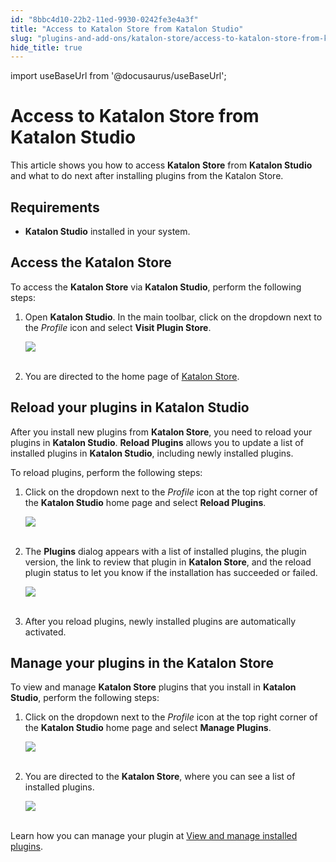 ```yaml
---
id: "8bbc4d10-22b2-11ed-9930-0242fe3e4a3f"
title: "Access to Katalon Store from Katalon Studio"
slug: "plugins-and-add-ons/katalon-store/access-to-katalon-store-from-katalon-studio"
hide_title: true
---
```

import useBaseUrl from '@docusaurus/useBaseUrl';


# <a id="id" class="anchor_top_offset"/><a id="ariaid-title1" class="anchor_top_offset"/>Access to <span xmlns="http://www.w3.org/1999/xhtml" className="ph">Katalon Store</span>  from Katalon Studio

<p xmlns="http://www.w3.org/1999/xhtml" className="p">This article shows you how to access <strong className="ph b">Katalon     Store</strong> from <strong className="ph b">Katalon Studio</strong> and what to do   next after installing plugins from the <span className="ph">Katalon Store</span>.</p> 

## Requirements

<ul xmlns="http://www.w3.org/1999/xhtml" className="ul"><li className="li"><p className="p"><strong className="ph b">Katalon Studio</strong> installed in your system.</p></li></ul> 

## <a id="id_1" class="anchor_top_offset"/>Access the <span xmlns="http://www.w3.org/1999/xhtml" className="ph">Katalon Store</span> 

<p xmlns="http://www.w3.org/1999/xhtml" className="p">To access the <strong className="ph b"><span className="ph">Katalon Store</span></strong> via <strong className="ph b">Katalon     Studio</strong>, perform the following steps:</p> 
<ol xmlns="http://www.w3.org/1999/xhtml" className="ol"><li className="li">     <p className="p">Open <strong className="ph b">Katalon Studio</strong>. In the main toolbar, click on the dropdown       next to the <em className="ph i">Profile</em> icon and select <strong className="ph b">Visit Plugin         Store</strong>.</p>     <p className="p">       <img className="image" src={useBaseUrl("https://github.com/katalon-studio/docs-images/raw/master/katalon-store/docs/user/K.S.E-8.3.0-access_store_in_ks_visit_plugin.png")} width={500} /><br /><br />     </p>   </li><li className="li">     <p className="p">You are directed to the home page of <a className="xref j-external-link" href="https://store.katalon.com/" target="_blank">Katalon Store</a>.</p>   </li></ol> 

## <a id="id_2" class="anchor_top_offset"/>Reload your plugins in <span xmlns="http://www.w3.org/1999/xhtml" className="ph">Katalon Studio</span> 

<p xmlns="http://www.w3.org/1999/xhtml" className="p">After you install new plugins from <strong className="ph b"><span className="ph">Katalon Store</span></strong>, you need to reload your plugins in <strong className="ph b">Katalon     Studio</strong>. <strong className="ph b">Reload Plugins</strong> allows you to   update a list of installed plugins in <strong className="ph b">Katalon     Studio</strong>, including newly installed plugins.</p> 
<p xmlns="http://www.w3.org/1999/xhtml" className="p">To reload plugins, perform the following steps:</p> 
<ol xmlns="http://www.w3.org/1999/xhtml" className="ol"><li className="li">     <p className="p">Click on the dropdown next to the <em className="ph i">Profile</em> icon at the       top right corner of the <strong className="ph b">Katalon Studio</strong> home page       and select <strong className="ph b">Reload Plugins</strong>.</p>     <p className="p">       <img className="image" src={useBaseUrl("https://github.com/katalon-studio/docs-images/raw/master/katalon-store/docs/user/K.S.E-8.3.0-access_store_in_ks_reload_plugin.png")} width={500} /><br /><br />     </p>   </li><li className="li">     <p className="p">The <strong className="ph b">Plugins</strong> dialog appears with a list of       installed plugins, the plugin version, the link to review that       plugin in <strong className="ph b"><span className="ph">Katalon Store</span></strong>, and the reload plugin       status to let you know if the installation has succeeded or       failed.</p>     <p className="p">       <img className="image" src={useBaseUrl("https://github.com/katalon-studio/docs-images/raw/master/katalon-store/docs/user/access-store-in-KS/reload-plugin-result.png")} width={700} /><br /><br />     </p>   </li><li className="li">     <p className="p">After you reload plugins, newly installed plugins are       automatically activated.</p>   </li></ol> 

## <a id="id_3" class="anchor_top_offset"/>Manage your plugins in the <span xmlns="http://www.w3.org/1999/xhtml" className="ph">Katalon Store</span> 

<p xmlns="http://www.w3.org/1999/xhtml" className="p">To view and manage <strong className="ph b"><span className="ph">Katalon Store</span></strong> plugins that   you install in <strong className="ph b">Katalon Studio</strong>, perform the   following steps:</p> 
<ol xmlns="http://www.w3.org/1999/xhtml" className="ol"><li className="li">     <p className="p">Click on the dropdown next to the <em className="ph i">Profile</em> icon at the       top right corner of the <strong className="ph b">Katalon Studio</strong> home page       and select <strong className="ph b">Manage Plugins</strong>.</p>     <p className="p">       <img className="image" src={useBaseUrl("https://github.com/katalon-studio/docs-images/raw/master/katalon-store/docs/user/K.S.E-8.3.0-access_store_in_ks_manage_plugin.png")} width={500} /><br /><br />     </p>   </li><li className="li">     <p className="p">You are directed to the <strong className="ph b"><span className="ph">Katalon Store</span></strong>, where       you can see a list of installed plugins.</p>     <p className="p">       <img className="image" src={useBaseUrl("https://github.com/katalon-studio/docs-images/raw/master/katalon-store/docs/user/K.S.E-8.3.0-access_store_in_ks_installed_plugin.png")} /><br /><br />     </p>   </li></ol> 
<p xmlns="http://www.w3.org/1999/xhtml" className="p">Learn how you can manage your plugin at <a className="xref" href="/plugins-and-add-ons/katalon-store/getting-started-with-katalon-store#id_3">View     and manage installed plugins</a>.</p> 
